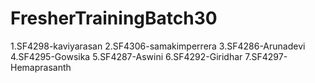 # FresherTrainingBatch30
1.SF4298-kaviyarasan
2.SF4306-samakimperrera
3.SF4286-Arunadevi
4.SF4295-Gowsika 
5.SF4287-Aswini
6.SF4292-Giridhar
7.SF4297-Hemaprasanth